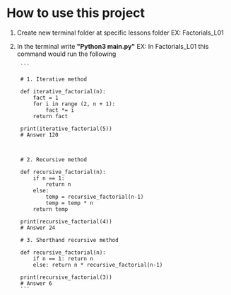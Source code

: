 # How to use this project 

1. Create new terminal folder at specific lessons folder 
    EX: Factorials_L01
2. In the terminal write __"Python3 main.py"__
    EX: In Factorials_L01 this command would run the following 

        ```

        # 1. Iterative method

        def iterative_factorial(n):
            fact = 1
            for i in range (2, n + 1):
                fact *= i
            return fact

        print(iterative_factorial(5))
        # Answer 120



        # 2. Recursive method

        def recursive_factorial(n):
            if n == 1:
                return n
            else:
                temp = recursive_factorial(n-1)
                temp = temp * n 
            return temp 

        print(recursive_factorial(4))
        # Answer 24

        # 3. Shorthand recursive method

        def recursive_factorial(n):
            if n == 1: return n
            else: return n * recursive_factorial(n-1)

        print(recursive_factorial(3))
        # Answer 6
        ```
